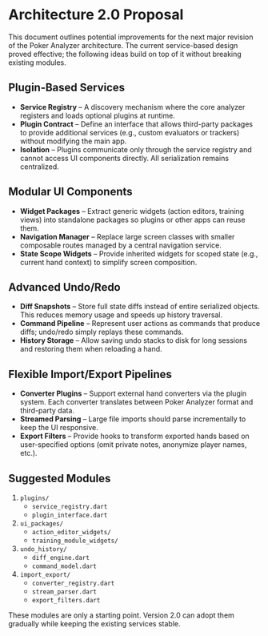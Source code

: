 # Architecture 2.0 Proposal

This document outlines potential improvements for the next major revision of the Poker Analyzer architecture. The current service-based design proved effective; the following ideas build on top of it without breaking existing modules.

## Plugin-Based Services

- **Service Registry** – A discovery mechanism where the core analyzer registers and loads optional plugins at runtime.
- **Plugin Contract** – Define an interface that allows third-party packages to provide additional services (e.g., custom evaluators or trackers) without modifying the main app.
- **Isolation** – Plugins communicate only through the service registry and cannot access UI components directly. All serialization remains centralized.

## Modular UI Components

- **Widget Packages** – Extract generic widgets (action editors, training views) into standalone packages so plugins or other apps can reuse them.
- **Navigation Manager** – Replace large screen classes with smaller composable routes managed by a central navigation service.
- **State Scope Widgets** – Provide inherited widgets for scoped state (e.g., current hand context) to simplify screen composition.

## Advanced Undo/Redo

- **Diff Snapshots** – Store full state diffs instead of entire serialized objects. This reduces memory usage and speeds up history traversal.
- **Command Pipeline** – Represent user actions as commands that produce diffs; undo/redo simply replays these commands.
- **History Storage** – Allow saving undo stacks to disk for long sessions and restoring them when reloading a hand.

## Flexible Import/Export Pipelines

- **Converter Plugins** – Support external hand converters via the plugin system. Each converter translates between Poker Analyzer format and third-party data.
- **Streamed Parsing** – Large file imports should parse incrementally to keep the UI responsive.
- **Export Filters** – Provide hooks to transform exported hands based on user-specified options (omit private notes, anonymize player names, etc.).

## Suggested Modules

1. `plugins/`
   - `service_registry.dart`
   - `plugin_interface.dart`
2. `ui_packages/`
   - `action_editor_widgets/`
   - `training_module_widgets/`
3. `undo_history/`
   - `diff_engine.dart`
   - `command_model.dart`
4. `import_export/`
   - `converter_registry.dart`
   - `stream_parser.dart`
   - `export_filters.dart`

These modules are only a starting point. Version 2.0 can adopt them gradually while keeping the existing services stable.
